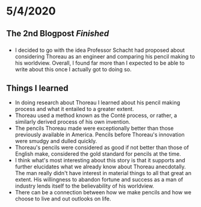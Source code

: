 # 5/4/2020

## The 2nd Blogpost *Finished*

### 
- I decided to go with the idea Professor Schacht had proposed about considering Thoreau as an engineer and comparing his pencil making to his worldview. Overall, I found far more than I expected to be able to write about this once I actually got to doing so.

## Things I learned
- In doing research about Thoreau I learned about his pencil making process and what it entailed to a greater extent.
- Thoreau used a method known as the Conté process, or rather, a similarly derived process of his own invention.
- The pencils Thoreau made were exceptionally better than those previously available in America. Pencils before Thoreau's innovation were smudgy and dulled quickly.
- Thoreau's pencils were considered as good if not better than those of English make, considered the gold standard for pencils at the time.
- I think what's most interesting about this story is that it supports and further elucidates what we already know about Thoreau anecdotally. The man really didn't have interest in material things to all that great an extent. His willingness to abandon fortune and success as a man of industry lends itself to the believability of his worldview.
- There can be a connection between how we make pencils and how we choose to live and out outlooks on life.
